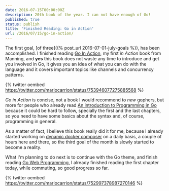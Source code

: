 ```yaml
---
date: 2016-07-15T00:00:00Z
description: 20th book of the year. I can not have enough of Go!
published: true
status: publish
title: 'Finished Reading: Go in Action'
url: /2016/07/15/go-in-action/
---
```


The first goal, [of three]({% post_url 2016-07-01-july-goals %}), has been accomplished. I finished reading [Go In Action](https://www.manning.com/books/go-in-action), my first _in Action_ book from Manning, and **yes** this book does not waste any time to introduce and get you involved in Go, it gives you an idea of what you can do with the language and it covers important topics like channels and concurrency patterns.

{% twitter oembed https://twitter.com/mariocarrion/status/753946077275885568 %}

*Go in Action* is concise, not a book I would recommend to _new_ gophers, but more for people who already read [An introduction to Programming in Go](https://www.golang-book.com/books/intro) because it could be hard to follow, specially the first and the last chapters, so you need to have some basics about the syntax and, of course, programming in general.

As a matter of fact, I believe this book really did it for me, because I already started working on [dynamic docker composer](https://github.com/MarioCarrion/dynamic-docker-composer) on a daily basis, a couple of hours here and there, so the third goal of the month is slowly started to become a reality.

What I'm planning to do next is to continue with the Go theme, and finish reading [Go Web Programming](https://www.manning.com/books/go-web-programming), I already finished reading the first chapter today, while commuting, so good progress so far.

{% twitter oembed https://twitter.com/mariocarrion/status/752997378987270146 %}
